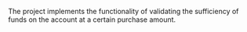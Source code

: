 The project implements the functionality of validating the sufficiency of funds on the account at a certain purchase amount.
